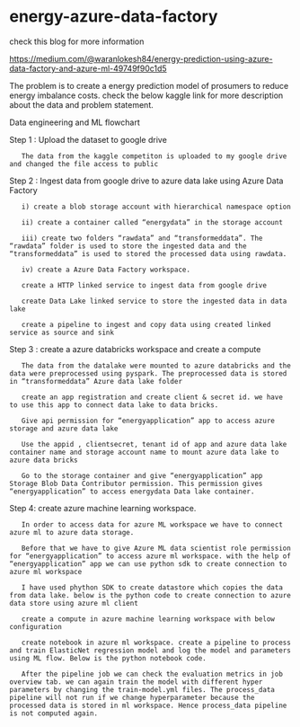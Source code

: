 # energy-azure-data-factory
check this blog for more information

https://medium.com/@waranlokesh84/energy-prediction-using-azure-data-factory-and-azure-ml-49749f90c1d5

The problem is to create a energy prediction model of prosumers to reduce energy imbalance costs. check the below kaggle link for more description about the data and problem statement.

Data engineering and ML flowchart

Step 1 : Upload the dataset to google drive

       The data from the kaggle competiton is uploaded to my google drive and changed the file access to public

Step 2 : Ingest data from google drive to azure data lake using Azure Data Factory

       i) create a blob storage account with hierarchical namespace option

       ii) create a container called “energydata” in the storage account

       iii) create two folders “rawdata” and “transformeddata”. The “rawdata” folder is used to store the ingested data and the “transformeddata” is used to stored the processed data using rawdata.

       iv) create a Azure Data Factory workspace.

       create a HTTP linked service to ingest data from google drive

       create Data Lake linked service to store the ingested data in data lake

       create a pipeline to ingest and copy data using created linked service as source and sink

Step 3 : create a azure databricks workspace and create a compute

       The data from the datalake were mounted to azure databricks and the data were preprocessed using pyspark. The preprocessed data is stored in “transformeddata” Azure data lake folder

       create an app registration and create client & secret id. we have to use this app to connect data lake to data bricks.

       Give api permission for “energyapplication” app to access azure storage and azure data lake

       Use the appid , clientsecret, tenant id of app and azure data lake container name and storage account name to mount azure data lake to azure data bricks

       Go to the storage container and give “energyapplication” app Storage Blob Data Contributor permission. This permission gives “energyapplication” to access energydata Data lake container.

Step 4: create azure machine learning workspace.

       In order to access data for azure ML workspace we have to connect azure ml to azure data storage.

       Before that we have to give Azure ML data scientist role permission for “energyapplication” to access azure ml workspace. with the help of “energyapplication” app we can use python sdk to create connection to azure ml workspace

       I have used phython SDK to create datastore which copies the data from data lake. below is the python code to create connection to azure data store using azure ml client

       create a compute in azure machine learning workspace with below configuration

       create notebook in azure ml workspace. create a pipeline to process and train ElasticNet regression model and log the model and parameters using ML flow. Below is the python notebook code.

       After the pipeline job we can check the evaluation metrics in job overview tab. we can again train the model with different hyper parameters by changing the train-model.yml files. The process_data pipeline will not run if we change hyperparameter because the processed data is stored in ml workspace. Hence process_data pipeline is not computed again.


